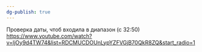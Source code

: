 ```yaml
---
dg-publish: true
---
```


Проверка даты, чтоб входила в диапазон (с 32:50)
https://www.youtube.com/watch?v=ljOy9d4TW74&list=RDCMUCDOUnLypYZFVGjB70QkR8ZQ&start_radio=1